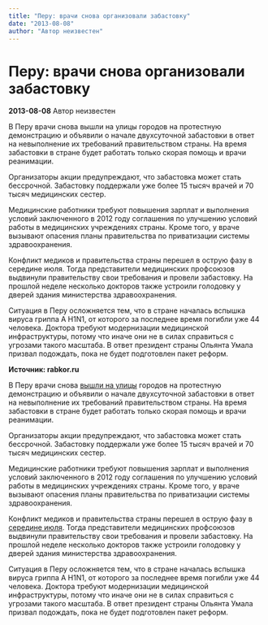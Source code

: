 ```yaml
---
title: "Перу: врачи снова организовали забастовку"
date: "2013-08-08"
author: "Автор неизвестен"
---
```


# Перу: врачи снова организовали забастовку

**2013-08-08** Автор неизвестен

В Перу врачи снова вышли на улицы городов на протестную демонстрацию и объявили о начале двухсуточной забастовки в ответ на невыполнение их требований правительством страны. На время забастовки в стране будет работать только скорая помощь и врачи реанимации.

Организаторы акции предупреждают, что забастовка может стать бессрочной. Забастовку поддержали уже более 15 тысяч врачей и 70 тысяч медицинских сестер.

Медицинские работники требуют повышения зарплат и выполнения условий заключенного в 2012 году соглашения по улучшению условий работы в медицинских учреждениях страны. Кроме того, у враче вызывают опасения планы правительства по приватизации системы здравоохранения.

Конфликт медиков и правительства страны перешел в острую фазу в середине июля. Тогда представители медицинских профсоюзов выдвинули правительству свои требования и провели забастовку. На прошлой неделе несколько докторов также устроили голодовку у дверей здания министерства здравоохранения.

Ситуация в Перу осложняется тем, что в стране началась вспышка вируса гриппа А H1N1, от которого за последнее время погибли уже 44 человека. Доктора требуют модернизации медицинской инфраструктуры, потому что иначе они не в силах справиться с угрозами такого масштаба. В ответ президент страны Ольянта Умала призвал подождать, пока не будет подготовлен пакет реформ.

**Источник: rabkor.ru**

В Перу врачи снова [вышли на улицы](http://www.telesurtv.net/articulos/2013/08/07/unos-nueve-mil-medicos-peruanos-se-suman-al-paro-del-sector-sanitario-5476.html) городов на протестную демонстрацию и объявили о начале двухсуточной забастовки в ответ на невыполнение их требований правительством страны. На время забастовки в стране будет работать только скорая помощь и врачи реанимации.

Организаторы акции предупреждают, что забастовка может стать бессрочной. Забастовку поддержали уже более 15 тысяч врачей и 70 тысяч медицинских сестер.

Медицинские работники требуют повышения зарплат и выполнения условий заключенного в 2012 году соглашения по улучшению условий работы в медицинских учреждениях страны. Кроме того, у враче вызывают опасения планы правительства по приватизации системы здравоохранения.

Конфликт медиков и правительства страны перешел в острую фазу в [середине июля](http://rabkor.ru/news/2013/07/17/peru_med_strike). Тогда представители медицинских профсоюзов выдвинули правительству свои требования и провели забастовку. На прошлой неделе несколько докторов также устроили голодовку у дверей здания министерства здравоохранения.

Ситуация в Перу осложняется тем, что в стране началась вспышка вируса гриппа А H1N1, от которого за последнее время погибли уже 44 человека. Доктора требуют модернизации медицинской инфраструктуры, потому что иначе они не в силах справиться с угрозами такого масштаба. В ответ президент страны Ольянта Умала призвал подождать, пока не будет подготовлен пакет реформ.